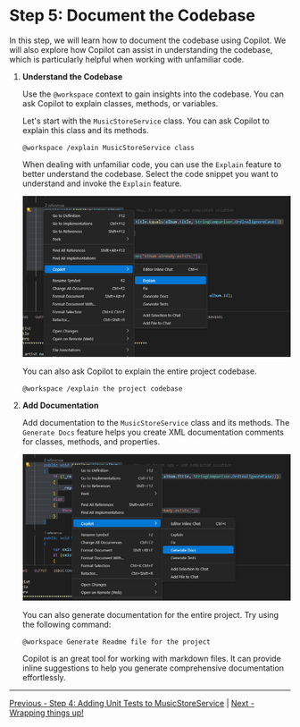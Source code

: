 # Step 5: Document the Codebase

In this step, we will learn how to document the codebase using Copilot. We will also explore how Copilot can assist in understanding the codebase, which is particularly helpful when working with unfamiliar code.

1. **Understand the Codebase**

   Use the `@workspace` context to gain insights into the codebase. You can ask Copilot to explain classes, methods, or variables.

   Let's start with the `MusicStoreService` class. You can ask Copilot to explain this class and its methods.

   ```text
   @workspace /explain MusicStoreService class
   ```

   When dealing with unfamiliar code, you can use the `Explain` feature to better understand the codebase. Select the code snippet you want to understand and invoke the `Explain` feature.

   ![image](/media/374763489-89e6176e-57b8-471b-8943-540ddead1162.png)

   You can also ask Copilot to explain the entire project codebase.

   ```text
   @workspace /explain the project codebase
   ```

2. **Add Documentation**

   Add documentation to the `MusicStoreService` class and its methods. The `Generate Docs` feature helps you create XML documentation comments for classes, methods, and properties.

   ![image](/media/374763574-6fa13ba1-e6d0-4f1f-914c-4f0e7824da01.png)

   You can also generate documentation for the entire project. Try using the following command:

   ```text
   @workspace Generate Readme file for the project
   ```

   Copilot is an great tool for working with markdown files. It can provide inline suggestions to help you generate comprehensive documentation effortlessly.

---

[Previous - Step 4: Adding Unit Tests to MusicStoreService](./04-Step04.md) | [Next - Wrapping things up!](Finish.md)
